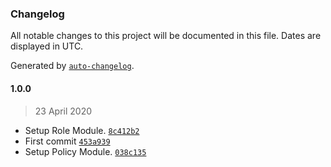 ### Changelog

All notable changes to this project will be documented in this file. Dates are displayed in UTC.

Generated by [`auto-changelog`](https://github.com/CookPete/auto-changelog).

#### 1.0.0

> 23 April 2020

- Setup Role Module. [`8c412b2`](https://github.com/leandromoreirati/tf-module-iam/commit/8c412b24a99801e174665f4150a20eb0b0af01b6)
- First commit [`453a939`](https://github.com/leandromoreirati/tf-module-iam/commit/453a9392f3c6127396e295466d1a287b464e52ed)
- Setup Policy Module. [`038c135`](https://github.com/leandromoreirati/tf-module-iam/commit/038c1356d0f979ece210e92f34444e15b2c29a1f)
